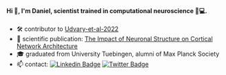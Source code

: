 #### Hi 👋, I'm Daniel, scientist trained in computational neuroscience :brain::computer:.
- 🛠 contributor to [Udvary-et-al-2022](https://github.com/zibneuro/udvary-et-al-2022)
- 📖 scientific publication: [The Impact of Neuronal Structure on Cortical Network Architecture](https://doi.org/10.1016/j.celrep.2022.110677)
- :mortar_board: graduated from University Tuebingen, alumni of Max Planck Society
- :mailbox: contact: [![Linkedin Badge](https://img.shields.io/badge/-danieludvary-blue?style=flat&logo=Linkedin&logoColor=white)](https://www.linkedin.com/in/danieludvary/) [![Twitter Badge](https://img.shields.io/badge/-@DanielUdvary-blue?style=flat&logo=twitter&logoColor=white)](https://twitter.com/DanielUdvary)
